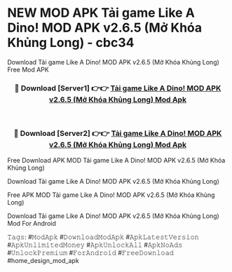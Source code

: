 # NEW MOD APK Tải game Like A Dino! MOD APK v2.6.5 (Mở Khóa Khủng Long) - cbc34
Download Tải game Like A Dino! MOD APK v2.6.5 (Mở Khóa Khủng Long) Free Mod APK

<div align="center">
<h3>🔴 Download [Server1] 👉👉 <a href="https://apk-comot.site?title=Tải_game_Like_A_Dino!_MOD_APK_v2.6.5_(Mở_Khóa_Khủng_Long)">Tải game Like A Dino! MOD APK v2.6.5 (Mở Khóa Khủng Long) Mod Apk</a></h3><br>

<h3>🔴 Download [Server2] 👉👉 <a href="https://apk-comot.site?title=Tải_game_Like_A_Dino!_MOD_APK_v2.6.5_(Mở_Khóa_Khủng_Long)">Tải game Like A Dino! MOD APK v2.6.5 (Mở Khóa Khủng Long) Mod Apk</a></h3>
</div>


Free Download APK MOD Tải game Like A Dino! MOD APK v2.6.5 (Mở Khóa Khủng Long)

Download Tải game Like A Dino! MOD APK v2.6.5 (Mở Khóa Khủng Long) 

Free APK MOD Tải game Like A Dino! MOD APK v2.6.5 (Mở Khóa Khủng Long) 

Download Tải game Like A Dino! MOD APK v2.6.5 (Mở Khóa Khủng Long) Mod For Android

𝚃𝚊𝚐𝚜: #𝙼𝚘𝚍𝙰𝚙𝚔 #𝙳𝚘𝚠𝚗𝚕𝚘𝚊𝚍𝙼𝚘𝚍𝙰𝚙𝚔 #𝙰𝚙𝚔𝙻𝚊𝚝𝚎𝚜𝚝𝚅𝚎𝚛𝚜𝚒𝚘𝚗 #𝙰𝚙𝚔𝚄𝚗𝚕𝚒𝚖𝚒𝚝𝚎𝚍𝙼𝚘𝚗𝚎𝚢 #𝙰𝚙𝚔𝚄𝚗𝚕𝚘𝚌𝚔𝙰𝚕𝚕 #𝙰𝚙𝚔𝙽𝚘𝙰𝚍𝚜 #𝚄𝚗𝚕𝚘𝚌𝚔𝙿𝚛𝚎𝚖𝚒𝚞𝚖 #𝙵𝚘𝚛𝙰𝚗𝚍𝚛𝚘𝚒𝚍 #𝙵𝚛𝚎𝚎𝙳𝚘𝚠𝚗𝚕𝚘𝚊𝚍 #home_design_mod_apk